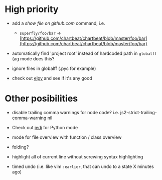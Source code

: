 High priority
===========

* add a _show file on github.com_ command, i.e.
  * `superfly/foo/bar` ->
    [https://github.com/chartbeat/chartbeat/blob/master/foo/bar](https://github.com/chartbeat/chartbeat/blob/master/foo/bar)

* automatically find 'project root' instead of hardcoded path in `globalff` (ag mode does this?

* ignore files in globalff (.pyc for example)

* check out [elpy](https://github.com/jorgenschaefer/elpy) and see if it's any good

Other posibilities
==================

* disable trailing comma warnings for node code?
  i.e. js2-strict-trailing-comma-warning nil

* Check out [jedi](https://github.com/tkf/emacs-jedi) for Python mode

* mode for file overview with function / class overview

* folding?

* highlight all of current line without screwing syntax highlighting

* timed undo (i.e. like vim `:earlier`, that can undo to a state X minutes ago)
